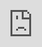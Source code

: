 <html>
    <head>
        <meta name="viewport" content="width=device-width, initial-scale=1.0, maximum-scale=1.0, user-scalable=0">
        <meta property="og:image" content="https://raw.githubusercontent.com/eugenfink/zwanglos.wedding/master/meta_github.JPG"/>
        <title>SAVE THE DATE</title>
        <style type="text/css"> html{ margin: 0; height: 100%; overflow: hidden; } iframe{ position: absolute; left:0; right:0; bottom:0; top:0; border:0; } </style> 
  </head> 
  <body> 
    <iframe id="typeform-full" width="100%" height="100%" frameborder="0" src="https://thespeedproject.typeform.com/to/UrZn5C"></iframe> 
    <script type="text/javascript" src="https://embed.typeform.com/embed.js"></script> 
  </body>
</html>

